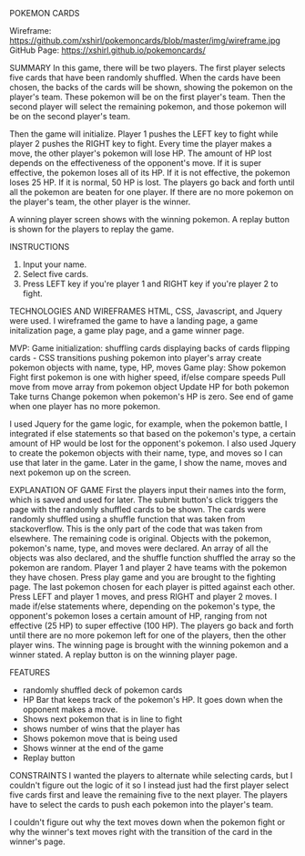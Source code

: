POKEMON CARDS

Wireframe: https://github.com/xshirl/pokemoncards/blob/master/img/wireframe.jpg
GitHub Page: https://xshirl.github.io/pokemoncards/

SUMMARY
In this game, there will be two players. The first player selects five cards that have been randomly shuffled. When
the cards have been chosen, the backs of the cards will be shown, showing the pokemon on the player's team. These 
pokemon will be on the first player's team. Then the second player will select the remaining pokemon, and those 
pokemon will be on the second player's team. 

Then the game will initialize. Player 1 pushes the LEFT key to fight while player 2 pushes the RIGHT key to fight. Every time
the player makes a move, the other player's pokemon will lose HP. The amount of HP lost depends on the effectiveness of the 
opponent's move. If it is super effective, the pokemon loses all of its HP. If it is not effective, the pokemon loses 25 HP.
If it is normal, 50 HP is lost. The players go back and forth until all the pokemon are beaten for one player. If there are no
more pokemon on the player's team, the other player is the winner. 

A winning player screen shows with the winning pokemon. A replay button is shown for the players to replay the game. 

INSTRUCTIONS
1. Input your name.
2. Select five cards.
3. Press LEFT key if you're player 1 and RIGHT key if you're player 2 to fight. 

TECHNOLOGIES AND WIREFRAMES
HTML, CSS, Javascript, and Jquery were used. I wireframed the game to have a landing page, a game initalization page, a game play page, and a game winner page. 

MVP:
Game initialization:
shuffling cards
displaying backs of cards
flipping cards - CSS transitions
pushing pokemon into player's array
create pokemon objects with name, type, HP, moves
Game play:
Show pokemon
Fight
first pokemon is one with higher speed, if/else compare speeds
Pull move from move array from pokemon object
Update HP for both pokemon
Take turns
Change pokemon when pokemon's HP is zero.
See end of game when one player has no more pokemon.

I used Jquery for the game logic, for example, when the pokemon battle, I integrated if else statements so that based on the pokemon's type, a certain amount of HP would be lost for the opponent's pokemon. I also used Jquery to create the pokemon objects with their name, type, and moves so I can use that later in the game. Later in the game, I show the name, moves and next pokemon up on the screen. 

EXPLANATION OF GAME
First the players input their names into the form, which is saved and used for later. The submit button's click triggers the page with the randomly shuffled cards to be shown. The cards were randomly shuffled using
a shuffle function that was taken from stackoverflow. This is the only part of the code that was taken from elsewhere. The 
remaining code is original. Objects with the pokemon, pokemon's name, type, and moves were declared. An array of all the objects was also declared, and the shuffle function shuffled the array so the pokemon are random. Player 1 and player 2 have teams with the pokemon they have chosen. Press play game and you are brought to the fighting page. The last pokemon chosen for each player is pitted against each other. Press LEFT and player 1 moves, and press RIGHT and player 2 moves. I made if/else statements where, depending on the pokemon's type, the opponent's pokemon loses a certain amount of HP, ranging from not effective (25 HP) to super effective (100 HP). The players go back and forth until there are no more pokemon left for one of the players, then the other player wins. The winning page is brought with the winning pokemon and a winner stated. A replay button is on the winning player page. 

FEATURES
- randomly shuffled deck of pokemon cards
- HP Bar that keeps track of the pokemon's HP. It goes down when the opponent makes a move. 
- Shows next pokemon that is in line to fight
- shows number of wins that the player has
- Shows pokemon move that is being used
- Shows winner at the end of the game
- Replay button

CONSTRAINTS
I wanted the players to alternate while selecting cards, but I couldn't figure out the logic of it so I instead just had the 
first player select five cards first and leave the remaining five to the next player. The players have to select the cards
to push each pokemon into the player's team. 

I couldn't figure out why the text moves down when the pokemon fight or why the winner's text moves right with the transition of the card in the winner's page. 

